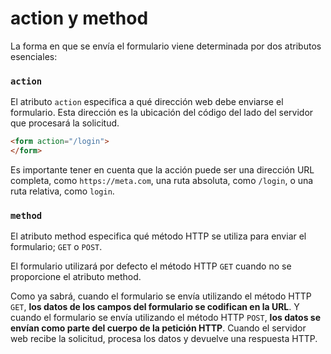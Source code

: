 # action y method

La forma en que se envía el formulario viene determinada por dos atributos esenciales: 

### `action`

El atributo `action` especifica a qué dirección web debe enviarse el formulario. Esta dirección es la ubicación del código del lado del servidor que procesará la solicitud.

```html
<form action="/login">
</form>
```

Es importante tener en cuenta que la acción puede ser una dirección URL completa, como `https://meta.com`, una ruta absoluta, como `/login`, o una ruta relativa, como `login`. 

### `method`

El atributo method especifica qué método HTTP se utiliza para enviar el formulario; `GET` o `POST`.

El formulario utilizará por defecto el método HTTP `GET` cuando no se proporcione el atributo method. 

Como ya sabrá, cuando el formulario se envía utilizando el método HTTP `GET`, **los datos de los campos del formulario se codifican en la URL**. Y cuando el formulario se envía utilizando el método HTTP `POST`, **los datos se envían como parte del cuerpo de la petición HTTP**. Cuando el servidor web recibe la solicitud, procesa los datos y devuelve una respuesta HTTP. 
